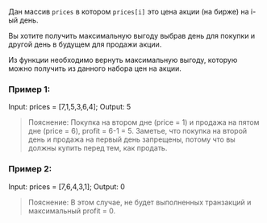 Дан массив `prices` в котором `prices[i]` это цена акции (на бирже) на i-ый день.

Вы хотите получить максимальную выгоду выбрав день для покупки и другой день в будущем для продажи акции.

Из функции необходимо вернуть максимальную выгоду, которую можно получить из данного набора цен на акции.

### Пример 1:

Input: prices = [7,1,5,3,6,4];
Output: 5

>Пояснение: Покупка на втором дне (price = 1) и продажа на пятом дне (price = 6), profit = 6-1 = 5.
Заметье, что покупка на второй день и продажа на первый день запрещены, потому что вы должны купить перед тем, как продать.

### Пример 2:

Input: prices = [7,6,4,3,1];
Output: 0

>Пояснение: В этом случае, не будет выполненных транзакций и максимальный profit = 0.